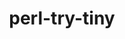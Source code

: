 ---
title: "perl-try-tiny"
layout: cache
categories: [package, develop]
meta: {"versions": ["0.31"], "compilers": ["gcc@=11.4.0"], "oss": ["ubuntu22.04"], "platforms": ["linux"], "targets": ["x86_64_v3"], "stacks": ["e4s", "root"], "num_specs": 4, "num_specs_by_stack": {"e4s": 4, "root": 4}}
spec_details: [{"hash": "rcdmcbtpqwjgsinaim65h7yowigkxlfb", "compiler": "gcc@=11.4.0", "versions": ["0.31"], "os": "ubuntu22.04", "platform": "linux", "target": "x86_64_v3", "variants": ["build_system=perl"], "stacks": ["e4s", "root"], "size": "-", "tarball": "https://binaries.spack.io/develop/build_cache/linux-ubuntu22.04-x86_64_v3/gcc-11.4.0/perl-try-tiny-0.31/linux-ubuntu22.04-x86_64_v3-gcc-11.4.0-perl-try-tiny-0.31-rcdmcbtpqwjgsinaim65h7yowigkxlfb.spack"}, {"hash": "njeiqoikkdv5nyg7tsifoq3qgzyrp2nc", "compiler": "gcc@=11.4.0", "versions": ["0.31"], "os": "ubuntu22.04", "platform": "linux", "target": "x86_64_v3", "variants": ["build_system=perl"], "stacks": ["e4s", "root"], "size": "-", "tarball": "https://binaries.spack.io/develop/build_cache/linux-ubuntu22.04-x86_64_v3/gcc-11.4.0/perl-try-tiny-0.31/linux-ubuntu22.04-x86_64_v3-gcc-11.4.0-perl-try-tiny-0.31-njeiqoikkdv5nyg7tsifoq3qgzyrp2nc.spack"}, {"hash": "dzcppxhwkhj5zxnvf2vqiewuqpdecst3", "compiler": "gcc@=11.4.0", "versions": ["0.31"], "os": "ubuntu22.04", "platform": "linux", "target": "x86_64_v3", "variants": ["build_system=perl"], "stacks": ["e4s", "root"], "size": "-", "tarball": "https://binaries.spack.io/develop/build_cache/linux-ubuntu22.04-x86_64_v3/gcc-11.4.0/perl-try-tiny-0.31/linux-ubuntu22.04-x86_64_v3-gcc-11.4.0-perl-try-tiny-0.31-dzcppxhwkhj5zxnvf2vqiewuqpdecst3.spack"}, {"hash": "eldtg23naqepsck4m545txfefo3w7d4j", "compiler": "gcc@=11.4.0", "versions": ["0.31"], "os": "ubuntu22.04", "platform": "linux", "target": "x86_64_v3", "variants": ["build_system=perl"], "stacks": ["e4s", "root"], "size": "-", "tarball": "https://binaries.spack.io/develop/build_cache/linux-ubuntu22.04-x86_64_v3/gcc-11.4.0/perl-try-tiny-0.31/linux-ubuntu22.04-x86_64_v3-gcc-11.4.0-perl-try-tiny-0.31-eldtg23naqepsck4m545txfefo3w7d4j.spack"}]
---
